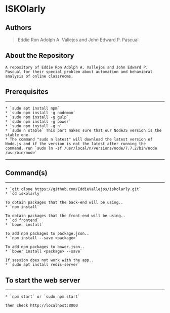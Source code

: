 ISKOlarly
============

## Authors
> Eddie Ron Adolph A. Vallejos and John Edward P. Pascual

## About the Repository
```
A repository of Eddie Ron Adolph A. Vallejos and John Edward P. Pascual for their special problem about automation and behavioral analysis of online classrooms.
```
## Prerequisites

------------

```
* `sudo apt install npm`
* `sudo npm install -g nodemon`
* `sudo npm install -g gulp`
* `sudo npm install -g bower`
* `sudo npm install -g n`
* `sudo n stable` This part makes sure that our NodeJS version is the stable one.
* The command "sudo n latest" will download the latest version of Node.js and if the version is not the latest after running the command, run `sudo ln -sf /usr/local/n/versions/node/7.7.2/bin/node /usr/bin/node`
```
------------
## Command(s)
------------
```
* `git clone https://github.com/EddieVallejos/iskolarly.git`
* `cd iskolarly`

To obtain packages that the back-end will be using..
* `npm install`

To obtain packages that the front-end will be using..
* `cd frontend`
* `bower install`

To add npm packages to package.json..
* `npm install --save <package>`

To add npm packages to bower.json..
* `bower install <package> --save`

If session does not work with the app..
* `sudo apt install redis-server`
```

## To start the web server
------------
```
* `npm start` or `sudo npm start` 

then check http://localhost:8000
```
